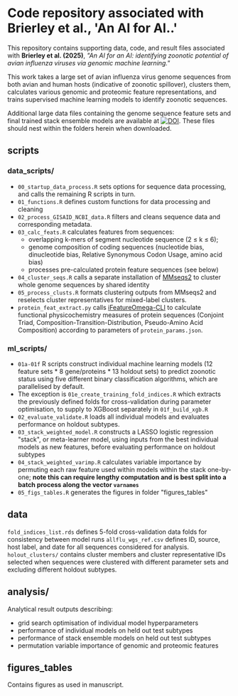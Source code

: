 # Code repository associated with Brierley et al., 'An AI for AI..'

This repository contains supporting data, code, and result files associated with <b>Brierley et al. (2025)</b>, <i>&quot;An AI for an AI: identifying zoonotic potential of avian influenza viruses via genomic machine learning.&quot;</i>

This work takes a large set of avian influenza virus genome sequences from both avian and human hosts (indicative of zoonotic spillover), clusters them, calculates various genomic and proteomic feature representations, and trains supervised machine learning models to identify zoonotic sequences.

Additional large data files containing the genome sequence feature sets and final trained stack ensemble models are available at [![DOI](https://zenodo.org/badge/DOI/10.5281/zenodo.17068424.svg)](https://doi.org/10.5281/zenodo.17068424). These files should nest within the folders herein when downloaded.


## scripts
### data_scripts/

- `00_startup_data_process.R` sets options for sequence data processing, and calls the remaining R scripts in turn.
- `01_functions.R` defines custom functions for data processing and cleaning
- `02_process_GISAID_NCBI_data.R` filters and cleans sequence data and corresponding metadata.
- `03_calc_feats.R` calculates features from sequences:
  - overlapping k-mers of segment nucleotide sequence (2 ≤ k ≤ 6);
  - genome composition of coding sequences (nucleotide bias, dinucleotide bias, Relative Synonymous Codon Usage, amino acid bias)
  - processes pre-calculated protein feature sequences (see below)
- `04_cluster_seqs.R` calls a separate installation of [MMseqs2](https://github.com/soedinglab/MMseqs2) to cluster whole genome sequences by shared identity
- `05_process_clusts.R` formats clustering outputs from MMseqs2 and reselects cluster representatives for mixed-label clusters.
- `protein_feat_extract.py` calls [iFeatureOmega-CLI](https://github.com/Superzchen/iFeatureOmega-CLI) to calculate functional physicochemistry measures of protein sequences (Conjoint Triad, Composition-Transition-Distribution, Pseudo-Amino Acid Composition) according to parameters of `protein_params.json`.

### ml_scripts/

- `01a-01f` R scripts construct individual machine learning models (12 feature sets * 8 gene/proteins * 13 holdout sets) to predict zoonotic status using five different binary classification algorithms, which are parallelised by default.
- The exception is `01e_create_training_fold_indices.R` which extracts the previously defined folds for cross-validation during parameter optimisation, to supply to XGBoost separately in `01f_build_xgb.R`
- `02_evaluate_validate.R` loads all individual models and evaluates performance on holdout subtypes.
- `03_stack_weighted_model.R` constructs a LASSO logistic regression "stack", or meta-learner model, using inputs from the best individual models as new features, before evaluating performance on holdout subtypes
- `04_stack_weighted_varimp.R` calculates variable importance by permuting each raw feature used within models within the stack one-by-one; <b>note this can require lengthy computation and is best split into a batch process along the vector `varnames`</b>
- `05_figs_tables.R` generates the figures in folder "figures_tables"

## data

`fold_indices_list.rds` defines 5-fold cross-validation data folds for consistency between model runs
`allflu_wgs_ref.csv` defines ID, source, host label, and date for all sequences considered for analysis.
`holout_clusters/` contains cluster members and cluster representative IDs selected when sequences were clustered with different parameter sets and excluding different holdout subtypes.

## analysis/

Analytical result outputs describing:
- grid search optimisation of individual model hyperparameters
- performance of individual models on held out test subtypes
- performance of stack ensemble models on held out test subtypes
- permutation variable importance of genomic and proteomic features

## figures_tables

Contains figures as used in manuscript.
